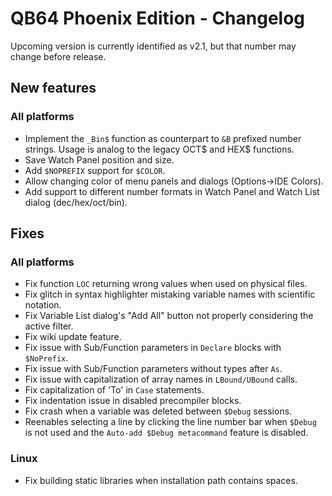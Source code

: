 # QB64 Phoenix Edition - Changelog
Upcoming version is currently identified as v2.1, but that number may change before release.

## New features
### All platforms
- Implement the `_Bin$` function as counterpart to `&B` prefixed number strings. Usage is analog to the legacy OCT$ and HEX$ functions.
- Save Watch Panel position and size.
- Add `$NOPREFIX` support for `$COLOR`.
- Allow changing color of menu panels and dialogs (Options->IDE Colors).
- Add support to different number formats in Watch Panel and Watch List dialog (dec/hex/oct/bin).

<!--- 
### Windows

### macOS

### Linux
--->

## Fixes
### All platforms
- Fix function `LOC` returning wrong values when used on physical files.
- Fix glitch in syntax highlighter mistaking variable names with scientific notation.
- Fix Variable List dialog's "Add All" button not properly considering the active filter.
- Fix wiki update feature.
- Fix issue with Sub/Function parameters in `Declare` blocks with `$NoPrefix`.
- Fix issue with Sub/Function parameters without types after `As`.
- Fix issue with capitalization of array names in `LBound/UBound` calls.
- Fix capitalization of 'To' in `Case` statements.
- Fix indentation issue in disabled precompiler blocks.
- Fix crash when a variable was deleted between `$Debug` sessions.
- Reenables selecting a line by clicking the line number bar when `$Debug` is not used and the `Auto-add $Debug metacommand` feature is disabled.

<!---
### Windows

### macOS
--->

### Linux
- Fix building static libraries when installation path contains spaces.